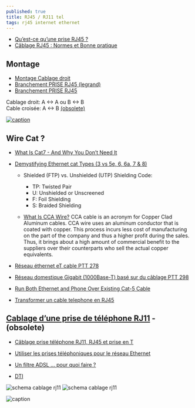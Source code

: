 ```yaml
---
published: true
title: RJ45 / RJ11 tel
tags: rj45 internet ethernet
---
```


- [Qu’est-ce qu’une prise RJ45 ?](https://www.f2elec.fr/quest-ce-quune-prise-rj45/)
- [Câblage RJ45 : Normes et Bonne pratique](https://reseau-vdi.fr/cablage-rj45/)

## Montage
- [Montage Cablage droit](https://www.youtube.com/watch?v=ys0F3GMaZfw)
- [Branchement PRISE RJ45 (legrand)](https://www.youtube.com/watch?v=KwvDADpueVI)
- [Branchement PRISE RJ45](https://www.youtube.com/watch?v=hmoVBbtGJ1U)

Cablage droit: A <-> A ou B <-> B  
Cable croisée: A <-> B  [(obsolete)](https://circuit-electrique.com/branchement-prise-rj45/)

[![caption](https://circuit-electrique.com/wp-content/uploads/2018/12/branchement-prise-rj45-a-ou-b-1.png)](https://circuit-electrique.com/branchement-prise-rj45/)

## Wire Cat ?
- [What Is Cat7 - And Why You Don’t Need It](https://www.cablematters.com/Blog/Networking/what-is-cat7-and-why-you-don-t-need-it)
- [Demystifying Ethernet cat Types (3 vs 5e, 6, 6a, 7 & 8)](https://planetechusa.com/blog/ethernet-different-ethernet-categories-cat3-vs-cat5e-vs-cat6-vs-cat6a-vs-cat7-vs-cat8/)
    - Shielded (FTP) vs. Unshielded (UTP)
    Shielding Code:
        - TP: Twisted Pair
        - U: Unshielded or Unscreened
        - F: Foil Shielding
        - S: Braided Shielding
        
    - [What Is CCA Wire?](https://www.computercablestore.com/what-cca-wire-can-do-to-your-network)
CCA cable is an acronym for Copper Clad Aluminum cables. CCA wire uses an aluminum conductor that is coated with copper. This process incurs less cost of manufacturing on the part of the company and thus a higher profit during the sales. Thus, it brings about a high amount of commercial benefit to the suppliers over their counterparts who sell the actual copper equivalents.    

- [Réseau éthernet eT cable PTT 278](https://forum.nextinpact.com/topic/157052-reseau-r%C3%A9seau-%C3%A9thernet-et-cable-ptt-278/)
- [Réseau domestique Gigabit (1000Base-T) basé sur du câblage PTT 298](http://fr.speedking.eu/2015/10/reseau-domestique-gigabit-1000base-t-baser-sur-du-cablage-ptt-298/)
- [Run Both Ethernet and Phone Over Existing Cat-5 Cable](https://www.instructables.com/id/Hack-your-House-Run-both-ethernet-and-phone-over-/)
- [Transformer un cable telephone en RJ45](https://www.commentcamarche.net/forum/affich-30102955-transformer-un-cable-telephone-en-rj45)

## [Cablage d’une prise de téléphone RJ11](https://www.f2elec.fr/cablage-dune-prise-de-telephone-rj11/) - (obsolete)
- [Câblage prise téléphone RJ11, RJ45 et prise en T](http://gurau-audibert.hd.free.fr/josdblog/2012/06/cablage-prise-telephone-rj11/)

- [Utiliser les prises téléphoniques pour le réseau Ethernet](http://www.felinewave.com/wordpress/2009/05/31/utiliser-les-prises-telephoniques-pour-le-reseau-ethernet/)
- [Un filtre ADSL ... pour quoi faire ?](https://www.busyspider.fr/Adsl-filtre-free-alice-box-degroupage-partiel-total-only-nd.php)
- [DTI](https://reseau-vdi.fr/boitier-dti/)

![schema cablage rj11](https://www.f2elec.fr/wp-content/uploads/2016/05/RJ11-2-150x150.png) ![schema cablage rj11](https://www.f2elec.fr/wp-content/uploads/2016/05/RJ11-22.png)

![caption](https://electricite-facile.fr/wp-content/uploads/2017/11/branchement-prise-telephone.jpg)